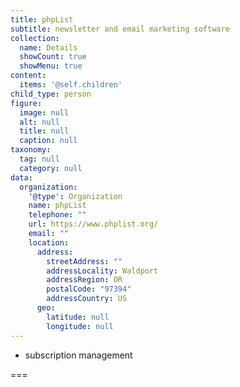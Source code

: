 ```yaml
---
title: phpList
subtitle: newsletter and email marketing software
collection:
  name: Details
  showCount: true
  showMenu: true
content:
  items: '@self.children'
child_type: person
figure:
  image: null
  alt: null
  title: null
  caption: null
taxonomy:
  tag: null
  category: null
data:
  organization:
    '@type': Organization
    name: phpList
    telephone: ""
    url: https://www.phplist.org/
    email: ""
    location:
      address:
        streetAddress: ""
        addressLocality: Waldport
        addressRegion: OR
        postalCode: "97394"
        addressCountry: US
      geo:
        latitude: null
        longitude: null
---
```


- subscription management

===

